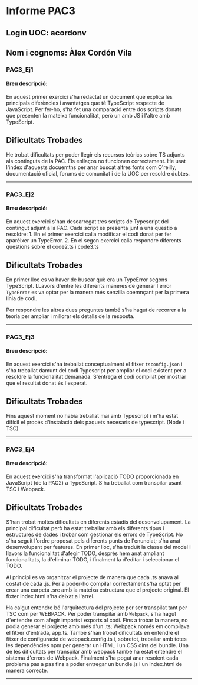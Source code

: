 # Informe PAC3

## Login UOC: **acordonv**

## Nom i cognoms: **Àlex Cordón Vila**

### **PAC3_Ej1**

#### **Breu descripció:** 
En aquest primer exercici s'ha redactat un document que explica les principals diferències i avantatges que té TypeScript respecte de JavaScript. Per fer-ho, s'ha fet una comparació entre dos scripts donats que presenten la mateixa funcionalitat, però un amb JS i l'altre amb TypeScript.

## Dificultats Trobades

He trobat dificultats per poder llegir els recursos teòrics sobre TS adjunts als continguts de la PAC. Els enllaços no funcionen correctament. He usat l'index d'aquests docuemtns per anar buscat altres fonts com O'reilly, documentació oficial, forums de comunitat i de la UOC per resoldre dubtes.

--------------------------

### **PAC3_Ej2**

#### **Breu descripció:** 
En aquest exercici s'han descarregat tres scripts de Typescript del contingut adjunt a la PAC. Cada script es presenta junt a una questió a resoldre:
    1. En el primer exercici calia modificar el codi donat per fer aparèixer un TypeError.
    2. En el segon exercici calia respondre diferents questions sobre el code2.ts i code3.ts


## Dificultats Trobades
En primer lloc es va haver de buscar què era un TypeError segons TypeScript. LLavors d'entre les diferents maneres de generar l'error `TypeError` es va optar per la manera més senzilla coemnçant per la primera linia de codi.

Per respondre les altres dues preguntes també s'ha hagut de recorrer a la teoría per ampliar i millorar els detalls de la resposta.

--------------------------

### **PAC3_Ej3**

#### **Breu descripció:** 

En aquest exercici s'ha treballat conceptualment el fitxer `tsconfig.json` i s'ha treballat damunt del codi Typescript per ampliar el codi existent per a resoldre la funcionalitat demanada.
S'entrega el codi compilat per mostrar que el resultat donat és l'esperat.

## Dificultats Trobades

Fins aquest moment no habia treballat mai amb Typescript i m'ha estat difícil el procés d'instalació dels paquets necesaris de typescript. (Node i TSC)

--------------------------

### **PAC3_Ej4**

#### **Breu descripció:** 

En aquest exercici s'ha transformat l'aplicació TODO proporcionada en JavaScript (de la PAC2) a TypeScript. S'ha treballat com transpilar usant TSC i Webpack.

## Dificultats Trobades

S'han trobat moltes dificultats en diferents estadis del desenvolupament. La principal dificultat però ha estat treballar amb els diferents tipus i estructures de dades i trobar com gestionar els errors de TypeScript. No s'ha seguit l'ordre proposat pels diferents punts de l'enunciat; s'ha anat desenvolupant per features. En primer lloc, s'ha traduït la classe del model i llavors la funcionalitat d'afegir TODO, després hem anat ampliant funcionalitats, la d'eliminar TODO, i finalment la d'editar i seleccionar el TODO. 

Al principi es va organitzar el projecte de manera que cada .ts anava al costat de cada .js. Per a poder-ho compilar correctament s'ha optat per crear una carpeta .src amb la mateixa estructura que el projecte original. El fixter index.html s'ha deixat a l'arrel.

 Ha calgut entendre bé l'arquitectura del projecte per ser transpilat tant per TSC com per WEBPACK. Per poder transpilar amb `Webpack`, s'ha hagut d'entendre com afegir imports i exports al codi. Fins a trobar la manera, no podia generar el projecte amb més d'un .ts; Webpack només em compilava el fitxer d'entrada, app.ts. També s'han trobat dificultats en entendre el fitxer de configuració de webpack.config.ts i, sobretot, treballar amb totes les dependències npm per generar un HTML i un CSS dins del bundle. Una de les dificultats per transpilar amb webpack també ha estat entendre el sistema d'errors de Webpack.
 Finalment s'ha pogut anar resolent cada problema pas a pas fins a poder entregar un bundle.js i un index.html de manera correcte.

--------------------------